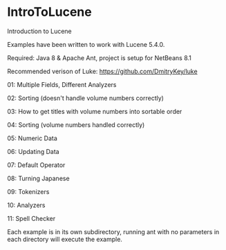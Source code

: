 # IntroToLucene
Introduction to Lucene

Examples have been written to work with Lucene 5.4.0.

Required: Java 8 & Apache Ant, project is setup for NetBeans 8.1

Recommended verison of Luke: https://github.com/DmitryKey/luke

01: Multiple Fields, Different Analyzers

02: Sorting (doesn't handle volume numbers correctly)

03: How to get titles with volume numbers into sortable order

04: Sorting (volume numbers handled correctly)

05: Numeric Data

06: Updating Data

07: Default Operator

08: Turning Japanese

09: Tokenizers

10: Analyzers

11: Spell Checker

Each example is in its own subdirectory, running ant with no parameters in each directory will execute the example.
